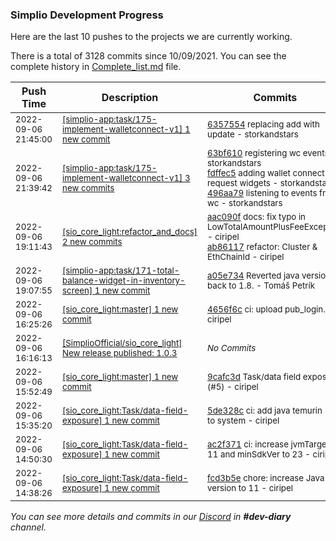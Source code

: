 
### Simplio Development Progress

Here are the last 10 pushes to the projects we are currently working.

There is a total of 3128 commits since 10/09/2021. You can see the complete history in
 [Complete_list.md](Complete_list.md) file.

| Push Time | Description | Commits |
| --- | --- | --- |
| <sub>2022-09-06 21:45:00</sub> | <sub>[[simplio-app:task/175\-implement\-walletconnect\-v1] 1 new commit](https://github.com/SimplioOfficial/simplio-app/commit/6357554519f4f6f89196079110d4e29a020bf011)</sub> | <sub>[6357554](https://github.com/SimplioOfficial/simplio-app/commit/6357554519f4f6f89196079110d4e29a020bf011) replacing add with update - storkandstars</sub> |
| <sub>2022-09-06 21:39:42</sub> | <sub>[[simplio-app:task/175\-implement\-walletconnect\-v1] 3 new commits](https://github.com/SimplioOfficial/simplio-app/compare/e9459f04546f...496aa790dca8)</sub> | <sub>[63bf610](https://github.com/SimplioOfficial/simplio-app/commit/63bf6105ac4e628912a0c48153a9f58f040a02d3) registering wc events - storkandstars<br>[fdffec5](https://github.com/SimplioOfficial/simplio-app/commit/fdffec573bc55af1b4f720bc8c7889bcca839afb) adding wallet connect request widgets - storkandstars<br>[496aa79](https://github.com/SimplioOfficial/simplio-app/commit/496aa790dca89ee9a7011911833fd994cc2f4f5b) listening to events from wc - storkandstars</sub> |
| <sub>2022-09-06 19:11:43</sub> | <sub>[[sio_core_light:refactor\_and\_docs] 2 new commits](https://github.com/SimplioOfficial/sio_core_light/compare/4656f6c01d0a...ab861170f132)</sub> | <sub>[aac090f](https://github.com/SimplioOfficial/sio_core_light/commit/aac090fd731c0f554ea4af702c0897820e993472) docs: fix typo in LowTotalAmountPlusFeeException - ciripel<br>[ab86117](https://github.com/SimplioOfficial/sio_core_light/commit/ab861170f132d45bb1220ab4fba08ba44ac26d1a) refactor: Cluster & EthChainId - ciripel</sub> |
| <sub>2022-09-06 19:07:55</sub> | <sub>[[simplio-app:task/171\-total\-balance\-widget\-in\-inventory\-screen] 1 new commit](https://github.com/SimplioOfficial/simplio-app/commit/a05e734e029358eac92ea7f432224f5d8e554ac1)</sub> | <sub>[a05e734](https://github.com/SimplioOfficial/simplio-app/commit/a05e734e029358eac92ea7f432224f5d8e554ac1) Reverted java version back to 1.8. - Tomáš Petrík</sub> |
| <sub>2022-09-06 16:25:26</sub> | <sub>[[sio_core_light:master] 1 new commit](https://github.com/SimplioOfficial/sio_core_light/commit/4656f6c01d0af18424ccfa934471fb2b606fcb1b)</sub> | <sub>[4656f6c](https://github.com/SimplioOfficial/sio_core_light/commit/4656f6c01d0af18424ccfa934471fb2b606fcb1b) ci: upload pub_login.sh - ciripel</sub> |
| <sub>2022-09-06 16:16:13</sub> | <sub>[[SimplioOfficial/sio_core_light] New release published: 1\.0\.3](https://github.com/SimplioOfficial/sio_core_light/releases/tag/1.0.3)</sub> | <sub>_No Commits_</sub> |
| <sub>2022-09-06 15:52:49</sub> | <sub>[[sio_core_light:master] 1 new commit](https://github.com/SimplioOfficial/sio_core_light/commit/9cafc3d4475ca00873225dd47b9e7bb3b355c8f9)</sub> | <sub>[9cafc3d](https://github.com/SimplioOfficial/sio_core_light/commit/9cafc3d4475ca00873225dd47b9e7bb3b355c8f9) Task/data field exposure (#5) - ciripel</sub> |
| <sub>2022-09-06 15:35:20</sub> | <sub>[[sio_core_light:Task/data\-field\-exposure] 1 new commit](https://github.com/SimplioOfficial/sio_core_light/commit/5de328c1245fef362059e7e938d0e35832f44b82)</sub> | <sub>[5de328c](https://github.com/SimplioOfficial/sio_core_light/commit/5de328c1245fef362059e7e938d0e35832f44b82) ci: add java temurin 11 to system - ciripel</sub> |
| <sub>2022-09-06 14:50:30</sub> | <sub>[[sio_core_light:Task/data\-field\-exposure] 1 new commit](https://github.com/SimplioOfficial/sio_core_light/commit/ac2f3711fdad10b2b0d67c4e12a0b4b7a78971f6)</sub> | <sub>[ac2f371](https://github.com/SimplioOfficial/sio_core_light/commit/ac2f3711fdad10b2b0d67c4e12a0b4b7a78971f6) ci: increase jvmTarget to 11 and minSdkVer to 23 - ciripel</sub> |
| <sub>2022-09-06 14:38:26</sub> | <sub>[[sio_core_light:Task/data\-field\-exposure] 1 new commit](https://github.com/SimplioOfficial/sio_core_light/commit/fcd3b5e4daa2651dfe1a470d1d3f364cf2d6a41a)</sub> | <sub>[fcd3b5e](https://github.com/SimplioOfficial/sio_core_light/commit/fcd3b5e4daa2651dfe1a470d1d3f364cf2d6a41a) chore: increase Java version to 11 - ciripel</sub> |

_You can see more details and commits in our [Discord](https://discord.gg/aKhjuwZmdP) in **#dev-diary** channel._
